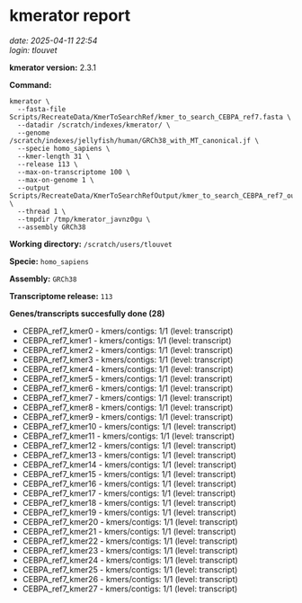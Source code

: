 # kmerator report
*date: 2025-04-11 22:54*  
*login: tlouvet*

**kmerator version:** 2.3.1

**Command:**

```
kmerator \
  --fasta-file Scripts/RecreateData/KmerToSearchRef/kmer_to_search_CEBPA_ref7.fasta \
  --datadir /scratch/indexes/kmerator/ \
  --genome /scratch/indexes/jellyfish/human/GRCh38_with_MT_canonical.jf \
  --specie homo_sapiens \
  --kmer-length 31 \
  --release 113 \
  --max-on-transcriptome 100 \
  --max-on-genome 1 \
  --output Scripts/RecreateData/KmerToSearchRefOutput/kmer_to_search_CEBPA_ref7_output \
  --thread 1 \
  --tmpdir /tmp/kmerator_javnz0gu \
  --assembly GRCh38
```

**Working directory:** `/scratch/users/tlouvet`

**Specie:** `homo_sapiens`

**Assembly:** `GRCh38`

**Transcriptome release:** `113`

**Genes/transcripts succesfully done (28)**

- CEBPA_ref7_kmer0 - kmers/contigs: 1/1 (level: transcript)
- CEBPA_ref7_kmer1 - kmers/contigs: 1/1 (level: transcript)
- CEBPA_ref7_kmer2 - kmers/contigs: 1/1 (level: transcript)
- CEBPA_ref7_kmer3 - kmers/contigs: 1/1 (level: transcript)
- CEBPA_ref7_kmer4 - kmers/contigs: 1/1 (level: transcript)
- CEBPA_ref7_kmer5 - kmers/contigs: 1/1 (level: transcript)
- CEBPA_ref7_kmer6 - kmers/contigs: 1/1 (level: transcript)
- CEBPA_ref7_kmer7 - kmers/contigs: 1/1 (level: transcript)
- CEBPA_ref7_kmer8 - kmers/contigs: 1/1 (level: transcript)
- CEBPA_ref7_kmer9 - kmers/contigs: 1/1 (level: transcript)
- CEBPA_ref7_kmer10 - kmers/contigs: 1/1 (level: transcript)
- CEBPA_ref7_kmer11 - kmers/contigs: 1/1 (level: transcript)
- CEBPA_ref7_kmer12 - kmers/contigs: 1/1 (level: transcript)
- CEBPA_ref7_kmer13 - kmers/contigs: 1/1 (level: transcript)
- CEBPA_ref7_kmer14 - kmers/contigs: 1/1 (level: transcript)
- CEBPA_ref7_kmer15 - kmers/contigs: 1/1 (level: transcript)
- CEBPA_ref7_kmer16 - kmers/contigs: 1/1 (level: transcript)
- CEBPA_ref7_kmer17 - kmers/contigs: 1/1 (level: transcript)
- CEBPA_ref7_kmer18 - kmers/contigs: 1/1 (level: transcript)
- CEBPA_ref7_kmer19 - kmers/contigs: 1/1 (level: transcript)
- CEBPA_ref7_kmer20 - kmers/contigs: 1/1 (level: transcript)
- CEBPA_ref7_kmer21 - kmers/contigs: 1/1 (level: transcript)
- CEBPA_ref7_kmer22 - kmers/contigs: 1/1 (level: transcript)
- CEBPA_ref7_kmer23 - kmers/contigs: 1/1 (level: transcript)
- CEBPA_ref7_kmer24 - kmers/contigs: 1/1 (level: transcript)
- CEBPA_ref7_kmer25 - kmers/contigs: 1/1 (level: transcript)
- CEBPA_ref7_kmer26 - kmers/contigs: 1/1 (level: transcript)
- CEBPA_ref7_kmer27 - kmers/contigs: 1/1 (level: transcript)
